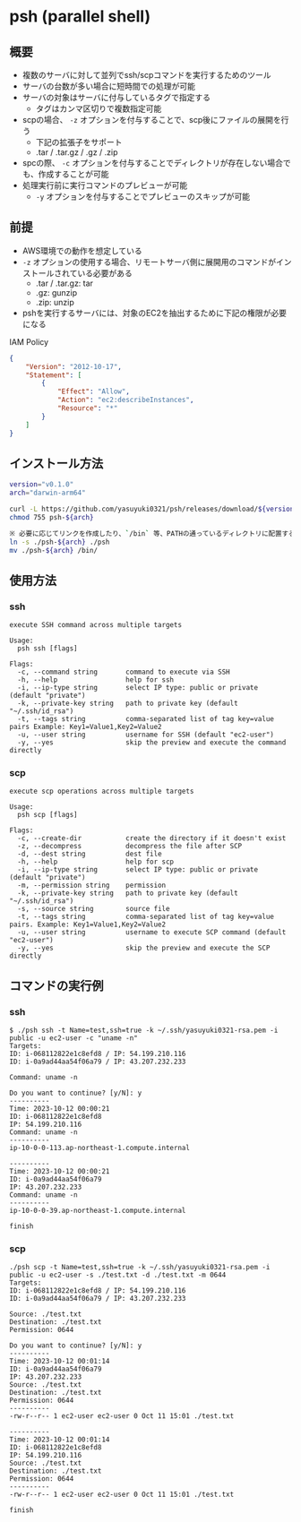 # psh (parallel shell)

## 概要

- 複数のサーバに対して並列でssh/scpコマンドを実行するためのツール
- サーバの台数が多い場合に短時間での処理が可能
- サーバの対象はサーバに付与しているタグで指定する
  - タグはカンマ区切りで複数指定可能
- scpの場合、 `-z` オプションを付与することで、scp後にファイルの展開を行う
  - 下記の拡張子をサポート
  - .tar / .tar.gz / .gz / .zip
- spcの際、 `-c` オプションを付与することでディレクトリが存在しない場合でも、作成することが可能
- 処理実行前に実行コマンドのプレビューが可能
  - `-y` オプションを付与することでプレビューのスキップが可能

## 前提

- AWS環境での動作を想定している
- `-z` オプションの使用する場合、リモートサーバ側に展開用のコマンドがインストールされている必要がある
  - .tar / .tar.gz: tar
  - .gz: gunzip
  - .zip: unzip
- pshを実行するサーバには、対象のEC2を抽出するために下記の権限が必要になる

IAM Policy

```json
{
    "Version": "2012-10-17",
    "Statement": [
        {
            "Effect": "Allow",
            "Action": "ec2:describeInstances",
            "Resource": "*"
        }
    ]
}
```

## インストール方法

```sh
version="v0.1.0"
arch="darwin-arm64"

curl -L https://github.com/yasuyuki0321/psh/releases/download/${version}/psh-${arch}.tar.gz | tar zxvf -
chmod 755 psh-${arch}

※ 必要に応じてリンクを作成したり、`/bin` 等、PATHの通っているディレクトリに配置する
ln -s ./psh-${arch} ./psh
mv ./psh-${arch} /bin/
```

## 使用方法

### ssh

```text
execute SSH command across multiple targets

Usage:
  psh ssh [flags]

Flags:
  -c, --command string       command to execute via SSH
  -h, --help                 help for ssh
  -i, --ip-type string       select IP type: public or private (default "private")
  -k, --private-key string   path to private key (default "~/.ssh/id_rsa")
  -t, --tags string          comma-separated list of tag key=value pairs Example: Key1=Value1,Key2=Value2
  -u, --user string          username for SSH (default "ec2-user")
  -y, --yes                  skip the preview and execute the command directly
```

### scp

```text
execute scp operations across multiple targets

Usage:
  psh scp [flags]

Flags:
  -c, --create-dir           create the directory if it doesn't exist
  -z, --decompress           decompress the file after SCP
  -d, --dest string          dest file
  -h, --help                 help for scp
  -i, --ip-type string       select IP type: public or private (default "private")
  -m, --permission string    permission
  -k, --private-key string   path to private key (default "~/.ssh/id_rsa")
  -s, --source string        source file
  -t, --tags string          comma-separated list of tag key=value pairs. Example: Key1=Value1,Key2=Value2
  -u, --user string          username to execute SCP command (default "ec2-user")
  -y, --yes                  skip the preview and execute the SCP directly
```

## コマンドの実行例

### ssh

```text
$ ./psh ssh -t Name=test,ssh=true -k ~/.ssh/yasuyuki0321-rsa.pem -i public -u ec2-user -c "uname -n"
Targets:
ID: i-068112822e1c8efd8 / IP: 54.199.210.116
ID: i-0a9ad44aa54f06a79 / IP: 43.207.232.233

Command: uname -n

Do you want to continue? [y/N]: y
----------
Time: 2023-10-12 00:00:21
ID: i-068112822e1c8efd8
IP: 54.199.210.116
Command: uname -n
----------
ip-10-0-0-113.ap-northeast-1.compute.internal

----------
Time: 2023-10-12 00:00:21
ID: i-0a9ad44aa54f06a79
IP: 43.207.232.233
Command: uname -n
----------
ip-10-0-0-39.ap-northeast-1.compute.internal

finish
```

### scp

```text
./psh scp -t Name=test,ssh=true -k ~/.ssh/yasuyuki0321-rsa.pem -i public -u ec2-user -s ./test.txt -d ./test.txt -m 0644   
Targets:
ID: i-068112822e1c8efd8 / IP: 54.199.210.116
ID: i-0a9ad44aa54f06a79 / IP: 43.207.232.233

Source: ./test.txt
Destination: ./test.txt
Permission: 0644

Do you want to continue? [y/N]: y
----------
Time: 2023-10-12 00:01:14
ID: i-0a9ad44aa54f06a79
IP: 43.207.232.233
Source: ./test.txt
Destination: ./test.txt
Permission: 0644
----------
-rw-r--r-- 1 ec2-user ec2-user 0 Oct 11 15:01 ./test.txt

----------
Time: 2023-10-12 00:01:14
ID: i-068112822e1c8efd8
IP: 54.199.210.116
Source: ./test.txt
Destination: ./test.txt
Permission: 0644
----------
-rw-r--r-- 1 ec2-user ec2-user 0 Oct 11 15:01 ./test.txt

finish
```
